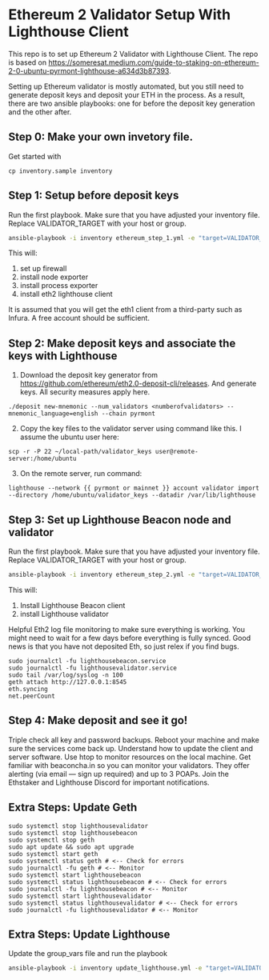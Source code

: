 # Ethereum 2 Validator Setup With Lighthouse Client

This repo is to set up Ethereum 2 Validator with Lighthouse Client. The repo is based on https://someresat.medium.com/guide-to-staking-on-ethereum-2-0-ubuntu-pyrmont-lighthouse-a634d3b87393.

Setting up Ethereum validator is mostly automated, but you still need to generate deposit keys and deposit your ETH in the process. As a result, there are two ansible playbooks: one for before the deposit key generation and the other after.

## Step 0: Make your own invetory file.

Get started with

```
cp inventory.sample inventory
```

## Step 1: Setup before deposit keys

Run the first playbook. Make sure that you have adjusted your inventory file. Replace VALIDATOR_TARGET with your host or group.

```bash
ansible-playbook -i inventory ethereum_step_1.yml -e "target=VALIDATOR_TARGET"
```

This will:

1. set up firewall
2. install node exporter
3. install process exporter
4. install eth2 lighthouse client

It is assumed that you will get the eth1 client from a third-party such as Infura. A free account should be sufficient.

## Step 2: Make deposit keys and associate the keys with Lighthouse

1. Download the deposit key generator from https://github.com/ethereum/eth2.0-deposit-cli/releases. And generate keys. All security measures apply here.

```
./deposit new-mnemonic --num_validators <numberofvalidators> --mnemonic_language=english --chain pyrmont
```

2. Copy the key files to the validator server using command like this. I assume the ubuntu user here:

```
scp -r -P 22 ~/local-path/validator_keys user@remote-server:/home/ubuntu
```

3. On the remote server, run command:

```
lighthouse --network {{ pyrmont or mainnet }} account validator import --directory /home/ubuntu/validator_keys --datadir /var/lib/lighthouse
```

## Step 3: Set up Lighthouse Beacon node and validator

Run the first playbook. Make sure that you have adjusted your inventory file. Replace VALIDATOR_TARGET with your host or group.

```bash
ansible-playbook -i inventory ethereum_step_2.yml -e "target=VALIDATOR_TARGET"
```

This will:

1. Install Lighthouse Beacon client
2. install Lighthouse validator

Helpful Eth2 log file monitoring to make sure everything is working. You might need to wait for a few days before everything is fully synced. Good news is that you have not deposited Eth, so just relex if you find bugs.

```
sudo journalctl -fu lighthousebeacon.service
sudo journalctl -fu lighthousevalidator.service
sudo tail /var/log/syslog -n 100
geth attach http://127.0.0.1:8545
eth.syncing
net.peerCount
```

## Step 4: Make deposit and see it go!

Triple check all key and password backups.
Reboot your machine and make sure the services come back up.
Understand how to update the client and server software.
Use htop to monitor resources on the local machine.
Get familiar with beaconcha.in so you can monitor your validators. They offer alerting (via email — sign up required) and up to 3 POAPs.
Join the Ethstaker and Lighthouse Discord for important notifications.

## Extra Steps: Update Geth

```
sudo systemctl stop lighthousevalidator
sudo systemctl stop lighthousebeacon
sudo systemctl stop geth
sudo apt update && sudo apt upgrade
sudo systemctl start geth
sudo systemctl status geth # <-- Check for errors
sudo journalctl -fu geth # <-- Monitor
sudo systemctl start lighthousebeacon
sudo systemctl status lighthousebeacon # <-- Check for errors
sudo journalctl -fu lighthousebeacon # <-- Monitor
sudo systemctl start lighthousevalidator
sudo systemctl status lighthousevalidator # <-- Check for errors
sudo journalctl -fu lighthousevalidator # <-- Monitor
```

## Extra Steps: Update Lighthouse

Update the group_vars file and run the playbook

```bash
ansible-playbook -i inventory update_lighthouse.yml -e "target=VALIDATOR_TARGET"
```

